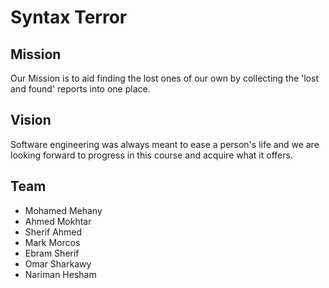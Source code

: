 # Syntax Terror

## Mission
Our Mission is to aid finding the lost ones of our own by collecting the 'lost and found' reports into one place.

## Vision
Software engineering was always meant to ease a person's life and we are looking forward to progress in this course and acquire what it offers.

## Team
* Mohamed Mehany
* Ahmed Mokhtar
* Sherif Ahmed
* Mark Morcos
* Ebram Sherif 
* Omar Sharkawy
* Nariman Hesham